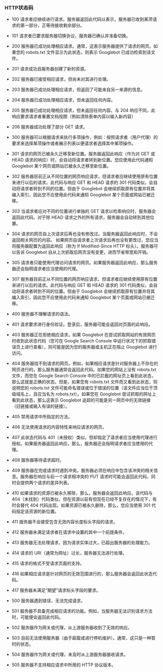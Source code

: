 ### HTTP状态码
* 100 请求者应继续进行请求。服务器返回此代码以表示，服务器已收到某项请求的第一部分，正等待接收剩余部分。

* 101 请求者已要求服务器切换协议，服务器已确认并准备切换。

* 200 服务器已成功处理相应请求。通常，这表示服务器提供了请求的网页。如果您的 robots.txt 文件显示为此状态，则表示 Googlebot 已成功检索到该文件。

* 201 请求成功且服务器创建了新的资源。

* 202 服务器已接受相应请求，但尚未对其进行处理。

* 203 服务器已成功处理相应请求，但返回了可能来自另一来源的信息。

* 204 服务器已成功处理相应请求，但未返回任何内容。

* 205 服务器已成功处理相应请求，但未返回任何内容。与 204 响应不同，此响应要求请求者重置文档视图（例如清除表单内容以输入新内容）

* 206 服务器成功处理了部分 GET 请求。

* 300 服务器可以根据请求来执行多项操作，例如：按照请求者（用户代理）的要求来选择某项操作或者展示列表以便请求者选择其中某项操作。

* 301 请求的网页已被永久迁移至新位置。服务器返回此响应（作为对 GET 或 HEAD 请求的响应）时，会自动将请求者转到新位置。您应使用此代码通知 Googlebot 某个网页或网站已被永久迁移至新位置。

* 302 服务器目前正从不同位置的网页响应请求，但请求者应继续使用原有位置来进行以后的请求。此代码与响应 GET 和 HEAD 请求的 301 代码类似，会自动将请求者转到不同的位置。但由于 Googlebot 会继续抓取原有位置并将其编入索引，因此您不应使用此代码来通知 Googlebot 某个页面或网站已被迁移。

* 303 当请求者应对不同的位置进行单独的 GET 请求以检索响应时，服务器会返回此代码。对于除 HEAD 请求之外的所有请求，服务器会自动转到其他位置。

* 304 请求的网页自上次请求后再也没有修改过。当服务器返回此响应时，不会返回相关网页的内容。
如果网页自请求者上次请求后再也没有更改过，您应当将服务器配置为返回此响应（称为 If Modified-Since HTTP 标头）。服务器可以告诉 Googlebot 自从上次抓取后网页没有变更，进而节省带宽和开销。

* 305 请求者只能使用代理访问请求的网页。如果服务器返回此响应，那么服务器还会指明请求者应当使用的代理。

* 307 服务器目前正从不同位置的网页响应请求，但请求者应继续使用原有位置来进行以后的请求。此代码与响应 GET 和 HEAD 请求的 301 代码类似，会自动将请求者转到不同的位置。但由于 Googlebot 会继续抓取原有位置并将其编入索引，因此您不应使用此代码来通知 Googlebot 某个页面或网站已被迁移。

* 400 服务器不理解请求的语法。

* 401 请求要求进行身份验证。登录后，服务器可能会返回对页面的此响应。

* 403 服务器正在拒绝相应请求。如果 Googlebot 在尝试抓取网站的有效网页时收到此状态代码（您可在 Google Search Console 中运行状况下的抓取错误页上进行查看），则可能是因为您的服务器或主机正在阻止 Googlebot 进行访问。

* 404 服务器找不到请求的网页。例如，如果相应请求是针对服务器上不存在的网页进行的，那么服务器通常会返回此代码。如果您的网站上没有 robots.txt 文件，而您在 Google Search Console 中的已拦截的网址页上看到此状态，那么这就是正确的状态。但是，如果您有 robots.txt 文件而又看到此状态，则说明您的 robots.txt 文件可能命名错误或位于错误的位置（该文件应当位于顶级域名上，且应当名为 robots.txt）。如果您在 Googlebot 尝试抓取的网址上看到此状态，那么这表示 Googlebot 追踪的可能是另一网页中的无效链接（旧链接或输入有误的链接）。

* 405 禁用请求中所指定的方法。

* 406 无法使用请求的内容特性来响应请求的网页。

* 407 此状态代码与 401（未授权）类似，但却指定了请求者应当使用代理进行授权。如果服务器返回此响应，那么，服务器还会指明请求者应当使用的代理。

* 408 服务器等待请求超时。

* 409 服务器在完成请求时遇到冲突。服务器必须在响应中包含该冲突的相关信息。服务器在响应与前一个请求相冲突的 PUT 请求时可能会返回此代码，同时会提供两个请求的差异列表。

* 410 如果请求的资源已被永久移除，那么，服务器会返回此响应。该代码与 404（未找到）代码类似，但在资源以前有但现在已经不复存在的情况下，有时会替代 404 代码出现。如果资源已被永久删除，那么，您应当使用 301 代码指定该资源的新位置。

* 411 服务器不会接受包含无效内容长度标头字段的请求。

* 412 服务器未满足请求者在请求中设置的其中一个前提条件。
 
* 413 服务器无法处理请求，因为请求实体过大，已超出服务器的处理能力。
 
* 414 请求的 URI（通常为网址）过长，服务器无法进行处理。
 
* 415 请求的格式不受请求页面的支持。 
 
* 416 如果相应请求是针对网页的无效范围进行的，那么服务器会返回此状态代码。 
 
* 417 服务器未满足“期望”请求标头字段的要求。 
 
* 500 服务器遇到错误，无法完成请求。

* 501 服务器不具备完成相应请求的功能。例如，当服务器无法识别请求方法时，可能便会返回此代码。

* 502 服务器作为网关或代理，从上游服务器收到了无效的响应。

* 503 目前无法使用服务器（由于超载或进行停机维护）。通常，这只是一种暂时的状态。

* 504 服务器作为网关或代理，未及时从上游服务器接收请求。

* 505 服务器不支持相应请求中所用的 HTTP 协议版本。